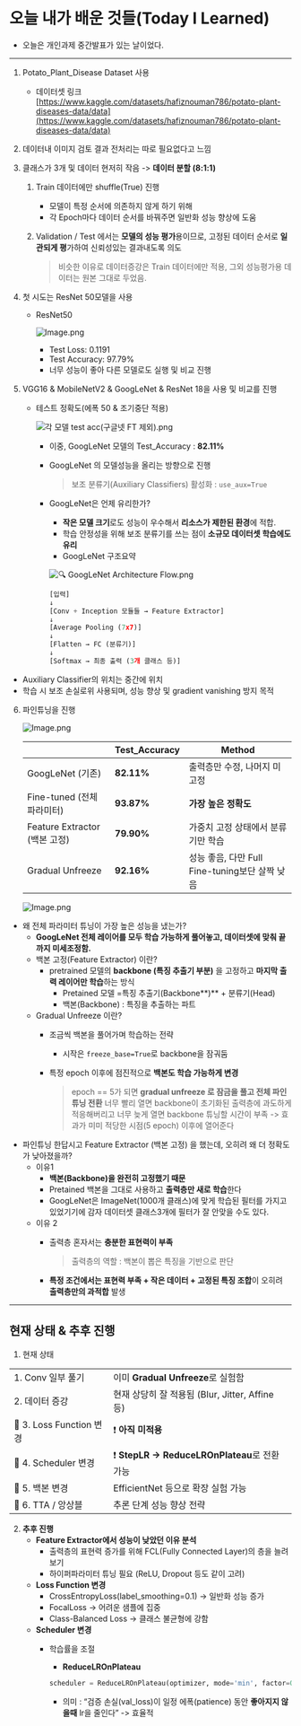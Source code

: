 # 오늘 내가 배운 것들(Today I Learned)

- 오늘은 개인과제 중간발표가 있는 날이었다.

---

1. Potato_Plant_Disease Dataset 사용 
   +  데이터셋 링크
        [https://www.kaggle.com/datasets/hafiznouman786/potato-plant-diseases-data/data](https://www.kaggle.com/datasets/hafiznouman786/potato-plant-diseases-data/data) 
2. 데이터내 이미지 검토 결과 전처리는 따로 필요없다고 느낌

3. 클래스가 3개 및 데이터 현저히 작음 -> **데이터 분할 (8:1:1)**

    1. Train 데이터에만 shuffle(True) 진행
        - 모델이 특정 순서에 의존하지 않게 하기 위해
        - 각 Epoch마다 데이터 순서를 바꿔주면 일반화 성능 향상에 도움
    2. Validation / Test 에서는 **모델의 성능 평가**용이므로, 고정된 데이터 순서로 **일관되게 평**가하여 신뢰성있는 결과내도록 의도 

        > 비슷한 이유로 데이터증강은 Train 데이터에만 적용, 그외 성능평가용 데이터는 원본 그대로 두었음. 

4. 첫 시도는  ResNet 50모델을 사용
    + ResNet50 

        ![Image.png](https://res.craft.do/user/full/641ffdb9-6693-37da-6dbd-e78e1756c2de/doc/89B55099-8D45-486F-97D3-15058ACB929D/F5F6D015-C86E-4E29-82A2-CB74B28F21EC_2/TaLRVYekFkAXDNEsbj8ldy91Qzn0rgovKuAH4tvfRQAz/Image.png)

        - Test Loss: 0.1191
        - Test Accuracy: 97.79%
        - 너무 성능이 좋아 다른 모델로도 실행 및 비교 진행
5. VGG16 & MobileNetV2 & GoogLeNet & ResNet 18을 사용 및 비교를 진행
    - 테스트 정확도(에폭 50 & 조기중단 적용) 

        ![각 모델 test acc(구글넷 FT 제외).png](https://res.craft.do/user/full/641ffdb9-6693-37da-6dbd-e78e1756c2de/doc/89B55099-8D45-486F-97D3-15058ACB929D/C1B12599-80ED-42C3-89DD-F2541B9F5541_2/ZxWcCvuospCbnev4SEX3VSPy98L1W7BDOwzJ8d36mjAz/%20%20test%20acc%20FT%20.png)

        - 이중, GoogLeNet 모델의 Test_Accuracy : **82.11%** 
        - GoogLeNet 의 모델성능을 올리는 방향으로 진행

            > 보조 분류기(Auxiliary Classifiers) 활성화 : `use_aux=True`

        + GoogLeNet은 언제 유리한가?
            - **작은 모델 크기**로도 성능이 우수해서 **리소스가 제한된 환경**에 적합.
            - 학습 안정성을 위해 보조 분류기를 쓰는 점이 **소규모 데이터셋 학습에도 유리**
            + GoogLeNet 구조요약

            ![🔍 GoogLeNet Architecture Flow.png](https://res.craft.do/user/full/641ffdb9-6693-37da-6dbd-e78e1756c2de/doc/89B55099-8D45-486F-97D3-15058ACB929D/5995694D-F5C2-4D52-8986-1C6B6A6D703E_2/eclEcMuDTpNe1aEcyejBwJOBbbkWHX2ayyhxKP4hsHIz/%20GoogLeNet%20Architecture%20Flow.png)

            ```python
            [입력]
            ↓
            [Conv + Inception 모듈들 → Feature Extractor]
            ↓
            [Average Pooling (7x7)]
            ↓
            [Flatten → FC (분류기)]
            ↓
            [Softmax → 최종 출력 (3개 클래스 등)]
            ```

- Auxiliary Classifier의 위치는 중간에 위치
- 학습 시 보조 손실로위 사용되며, 성능 향상 및 gradient vanishing 방지 목적

6. 파인튜닝을 진행

    ![Image.png](https://res.craft.do/user/full/641ffdb9-6693-37da-6dbd-e78e1756c2de/doc/89B55099-8D45-486F-97D3-15058ACB929D/15EAB474-69AA-474D-99F2-4BFBBA9426BA_2/yJxvZzYvxZzFj6xhjmXPthdICpG8pFsCevb40ZQ5ok8z/Image.png)

    |                           | Test_Accuracy | Method                             |
    | ------------------------- | ------------- | ---------------------------------- |
    | GoogLeNet (기존)            | **82.11%**    | 출력층만 수정, 나머지 미고정                   |
    | Fine-tuned (전체 파라미터)      | **93.87%**    |  **가장 높은 정확도**                     |
    | Feature Extractor (백본 고정) | **79.90%**    |  가중치 고정 상태에서 분류기만 학습               |
    | Gradual Unfreeze          | **92.16%**    | 성능 좋음, 다만 Full Fine-tuning보단 살짝 낮음 |

    ![Image.png](https://res.craft.do/user/full/641ffdb9-6693-37da-6dbd-e78e1756c2de/doc/89B55099-8D45-486F-97D3-15058ACB929D/69D4C1B9-51C4-4EF3-AE90-B81E59938385_2/d3EuUqi4xFEwlxXbcobQNbgJRrNPVYp5jdNRZzlfXIYz/Image.png)

+ 왜  전체 파라미터 튜닝이 가장 높은 성능을 냈는가?
    - **GoogLeNet 전체 레이어를 모두 학습 가능하게 풀어놓고, 데이터셋에 맞춰 끝까지 미세조정함.**
    + 백본 고정(Feature Extractor) 이란?
        - pretrained 모델의 **backbone (특징 추출기 부분)** 을 고정하고 **마지막 출력 레이어만 학습**하는 방식
            - Pretained 모델 =특징 추출기(Backbone**)** + 분류기(Head)
            - 백본(Backbone) : 특징을 추출하는 파트
    + Gradual Unfreeze 이란?
        - 조금씩 백본을 풀어가며 학습하는 전략
            -  시작은 `freeze_base=True`로 backbone을 잠궈둠
        - 특정 epoch 이후에 점진적으로 **백본도 학습 가능하게 변경**

            > epoch == 5가 되면 **gradual unfreeze 로 잠금을 풀고 전체 파인튜닝 전환**
            > 너무 빨리 열면 backbone이 초기화된 출력층에 과도하게 적응해버리고
            > 너무 늦게 열면 backbone 튜닝할 시간이 부족 -> 효과가 미미
            > 적당한 시점(5 epoch) 이후에 열어준다 

- 파인튜닝 한답시고  Feature Extractor (백본 고정) 을 했는데, 오히려 왜 더 정확도가 낮아졌을까?
    - 이유1
        - **백본(Backbone)을 완전히 고정했기 때문**
        - Pretained 백본을 그대로 사용하고 **출력층만 새로 학습**한다
        - GoogLeNet은 ImageNet(1000개 클래스)에 맞게 학습된 필터를 가지고 있었기기에 감자 데이터셋 클래스3개에 필터가 잘 안맞을 수도 있다.
    - 이유 2
        - 출력층 혼자서는 **충분한 표현력이 부족**

            > 출력층의 역할 : 백본이 뽑은 특징을 기반으로 판단

        - **특정 조건에서는 표현력 부족 + 작은 데이터 + 고정된 특징 조합**이 오히려 **출력층만의 과적합** 발생 

---

## 현재 상태 & 추후 진행

1. 현재 상태

|                        |                                         |
| ---------------------- | --------------------------------------- |
| 1. Conv 일부 풀기          | 이미 **Gradual Unfreeze**로 실험함            |
| 2. 데이터 증강              | 현재 상당히 잘 적용됨 (Blur, Jitter, Affine 등)   |
| 🔸 3. Loss Function 변경 | ❗ **아직 미적용**                            |
| 🔸 4. Scheduler 변경     | ❗ **StepLR → ReduceLROnPlateau**로 전환 가능 |
| 🔸 5. 백본 변경            | EfficientNet 등으로 확장 실험 가능               |
| 🔸 6. TTA / 앙상블        | 추론 단계 성능 향상 전략                          |

2. **추후 진행**
    - **Feature Extractor에서 성능이 낮았던 이유 분석**
        - 출력층의 표현력 증가를 위해 FCL(Fully Connected Layer)의 층을 늘려보기
        - 하이퍼파라미터 튜닝 필요 (ReLU, Dropout 등도 같이 고려)
    - **Loss Function 변경**
        - CrossEntropyLoss(label_smoothing=0.1) → 일반화 성능 증가
        - FocalLoss → 어려운 샘플에 집중
        - Class-Balanced Loss → 클래스 불균형에 강함
    - **Scheduler 변경**
        - 학습률을 조절
            + **ReduceLROnPlateau** 

            ```python
            scheduler = ReduceLROnPlateau(optimizer, mode='min', factor=0.5, patience=2)
            ```

            - 의미 : “검증 손실(val_loss)이 일정 에폭(patience) 동안 **좋아지지 않을때** lr을 줄인다” -> 효율적